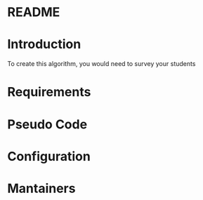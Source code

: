 # README



# Introduction
To create this algorithm, you would need to survey your students 


# Requirements


# Pseudo Code

# Configuration 


# Mantainers 
